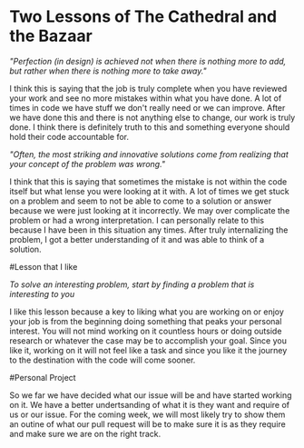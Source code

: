 # Two Lessons of The Cathedral and the Bazaar
_"Perfection (in design) is achieved not when there is nothing more to add, but rather when there is nothing more to 
take away."_

I think this is saying that the job is truly complete when you have reviewed your work and see no more mistakes within what
you have done. A lot of times in code we have stuff we don't really need or we can improve. After we have done this and there
is not anything else to change, our work is truly done. I think there is definitely truth to this and something everyone should
hold their code accountable for.

_"Often, the most striking and innovative solutions come from realizing that your concept of the problem was wrong."_

I think that this is saying that sometimes the mistake is not within the code itself but what lense you were looking at it with.
A lot of times we get stuck on a problem and seem to not be able to come to a solution or answer because we were just looking
at it incorrectly. We may over complicate the problem or had a wrong interpretation. I can personally relate to this because I 
have been in this situation any times. After truly internalizing the problem, I got a better understanding of it and was able
to think of a solution.

#Lesson that I like

_To solve an interesting problem, start by finding a problem that is interesting to you_

I like this lesson because a key to liking what you are working on or enjoy your job is from the beginning doing something that
peaks your personal interest. You will not mind working on it countless hours or doing outside research or whatever the case may
be to accomplish your goal. Since you like it, working on it will not feel like a task and since you like it the journey to the
destination with the code will come sooner.

#Personal Project

So we far we have decided what our issue will be and have started working on it. We have a better undertsanding of what it is 
they want and require of us or our issue. For the coming week, we will most likely try to show them an outine of what our pull
request will be to make sure it is as they require and make sure we are on the right track.
